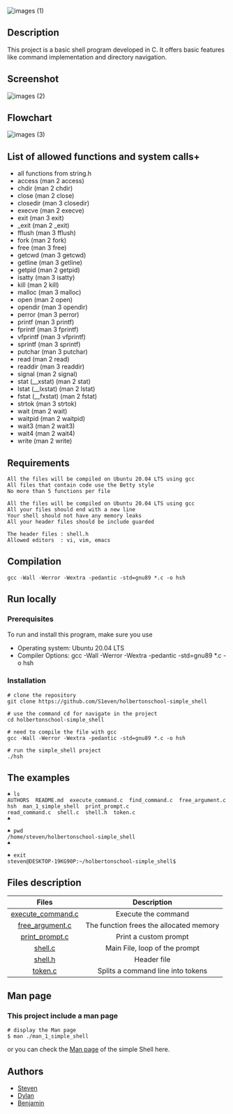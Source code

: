 
![images (1)](https://github.com/user-attachments/assets/2694f49e-7352-4a09-bb36-4748fd186f07)

 ## Description
This project is a basic shell program developed in C. It offers basic features like command implementation and directory navigation.
## Screenshot

![images (2)](https://github.com/user-attachments/assets/bcda86c2-b90f-43ab-ab3f-02fca3218dea)

## Flowchart
![images (3)](https://github.com/user-attachments/assets/64411039-bff2-49e3-89ac-cce3e7dca176)

## List of allowed functions and system calls+

- all functions from string.h
- access (man 2 access)
- chdir (man 2 chdir)
- close (man 2 close)
- closedir (man 3 closedir)
- execve (man 2 execve)
- exit (man 3 exit)
- _exit (man 2 _exit)
- fflush (man 3 fflush)
- fork (man 2 fork)
- free (man 3 free)
- getcwd (man 3 getcwd)
- getline (man 3 getline)
- getpid (man 2 getpid)
- isatty (man 3 isatty)
- kill (man 2 kill)
- malloc (man 3 malloc)
- open (man 2 open)
- opendir (man 3 opendir)
- perror (man 3 perror)
- printf (man 3 printf)
- fprintf (man 3 fprintf)
- vfprintf (man 3 vfprintf)
- sprintf (man 3 sprintf)
- putchar (man 3 putchar)
- read (man 2 read)
- readdir (man 3 readdir)
- signal (man 2 signal)
- stat (__xstat) (man 2 stat)
- lstat (__lxstat) (man 2 lstat)
- fstat (__fxstat) (man 2 fstat)
- strtok (man 3 strtok)
- wait (man 2 wait)
- waitpid (man 2 waitpid)
- wait3 (man 2 wait3)
- wait4 (man 2 wait4)
- write (man 2 write)

## Requirements
```
All the files will be compiled on Ubuntu 20.04 LTS using gcc
All files that contain code use the Betty style
No more than 5 functions per file

All the files will be compiled on Ubuntu 20.04 LTS using gcc
All your files should end with a new line
Your shell should not have any memory leaks
All your header files should be include guarded

The header files : shell.h
Allowed editors  : vi, vim, emacs

```


## Compilation

```
gcc -Wall -Werror -Wextra -pedantic -std=gnu89 *.c -o hsh
```
## Run locally
### Prerequisites
To run and install this program, make sure you use

- Operating system: Ubuntu 20.04 LTS
- Compiler Options: gcc -Wall -Werror -Wextra -pedantic -std=gnu89 *.c -o hsh

### Installation
```
# clone the repository
git clone https://github.com/S1even/holbertonschool-simple_shell

# use the command cd for navigate in the project
cd holbertonschool-simple_shell

# need to compile the file with gcc
gcc -Wall -Werror -Wextra -pedantic -std=gnu89 *.c -o hsh

# run the simple_shell project
./hsh
```


## The examples
```
♠ ls
AUTHORS  README.md  execute_command.c  find_command.c  free_argument.c  hsh  man_1_simple_shell  print_prompt.c  
read_command.c  shell.c  shell.h  token.c
♠
```
```
♠ pwd
/home/steven/holbertonschool-simple_shell
♠
```
```
♠ exit
steven@DESKTOP-19KG90P:~/holbertonschool-simple_shell$
```
## Files description

| Files | Description |
| :---------------: |:---------------:|
| [execute_command.c](https://github.com/S1even/holbertonschool-simple_shell/blob/main/execute_command.c) | Execute the command|
| [free_argument.c](https://github.com/S1even/holbertonschool-simple_shell/blob/main/free_argument.c) | The function frees the allocated memory |
|[print_prompt.c](https://github.com/S1even/holbertonschool-simple_shell/blob/main/print_prompt.c) | Print a custom prompt|
| [shell.c](https://github.com/S1even/holbertonschool-simple_shell/blob/main/shell.c) | Main File, loop of the prompt |
| [shell.h](https://github.com/S1even/holbertonschool-simple_shell/blob/main/shell.h) | Header file |
| [token.c](https://github.com/S1even/holbertonschool-simple_shell/blob/main/token.c) | Splits a command line into tokens|




## Man page
### This project include a man page
```
# display the Man page
$ man ./man_1_simple_shell
```
or you can check the  [Man page](https://github.com/S1even/holbertonschool-simple_shell/blob/main/man_1_simple_shell) of the simple Shell here.

## Authors 

- [Steven](https://github.com/S1even)
- [Dylan](https://github.com/Bruqui)
- [Benjamin](https://github.com/Benji021)


